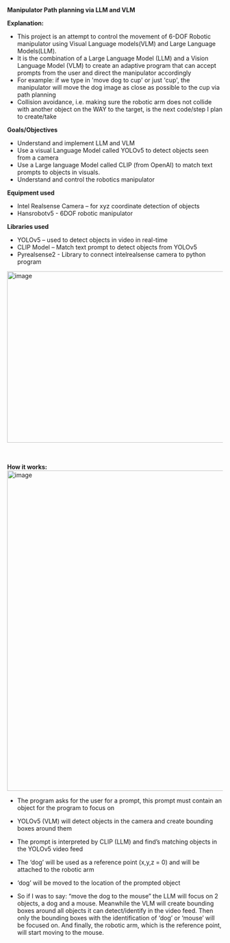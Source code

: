 **Manipulator Path planning via LLM and VLM**

**Explanation:**
- This project is an attempt to control the movement of 6-DOF Robotic manipulator using Visual Language models(VLM) and Large Language Models(LLM).
-	It is the combination of a Large Language Model (LLM) and a Vision Language Model (VLM) to create an adaptive program that can accept prompts from the user and direct the manipulator accordingly
-	For example: if we type in 'move dog to cup' or just 'cup', the manipulator will move the dog image as close as possible to the cup via path planning
-	Collision avoidance, i.e. making sure the robotic arm does not collide with another object on the WAY to the target, is the next code/step I plan to create/take

**Goals/Objectives**
- Understand and implement LLM and VLM
- Use a visual Language Model called YOLOv5 to detect objects seen from a camera
- Use a Large language Model called CLIP (from OpenAI) to match text prompts to objects in visuals.
- Understand and control the robotics manipulator

**Equipment used**
- Intel Realsense Camera – for xyz coordinate detection of objects
- Hansrobotv5 - 6DOF robotic manipulator

**Libraries used**
- YOLOv5 – used to detect objects in video in real-time 
- CLIP Model – Match text prompt to detect objects from YOLOv5 
- Pyrealsense2 - Library to connect intelrealsense camera to python program
<img width="600" height="400" alt="image" src="https://github.com/user-attachments/assets/8cc6ef8c-e4b7-45d3-834c-2d537ba1ef30" />


<br>
<br>
<br>
    

**How it works:**
<img width="1756" height="748" alt="image" src="https://github.com/user-attachments/assets/6bc0230c-8fa3-4c8d-b8e9-a11b4118b48b" />
-	The program asks for the user for a prompt, this prompt must contain an object for the program to focus on
-	YOLOv5 (VLM) will detect objects in the camera and create bounding boxes around them
- The prompt is interpreted by CLIP (LLM) and find’s matching objects in the YOLOv5 video feed

- The ‘dog’ will be used as a reference point (x,y,z = 0) and will be attached to the robotic arm
- ‘dog’ will be moved to the location of the prompted object
- So if I was to say: “move the dog to the mouse” the LLM will focus on 2 objects, a dog and a mouse. Meanwhile the VLM will create bounding boxes around all objects it can detect/identify in the video feed. Then only the bounding boxes with the identification of ‘dog’ or ‘mouse’ will be focused on. And finally, the robotic arm, which is the reference point, will start moving to the mouse.



